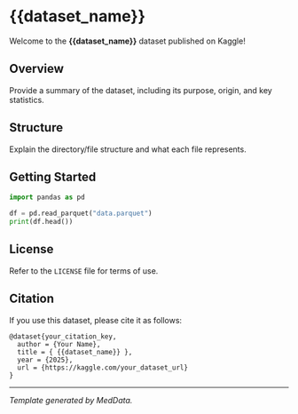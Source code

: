 # {{dataset_name}}

Welcome to the **{{dataset_name}}** dataset published on Kaggle!

## Overview
Provide a summary of the dataset, including its purpose, origin, and key statistics.

## Structure
Explain the directory/file structure and what each file represents.

## Getting Started
```python
import pandas as pd

df = pd.read_parquet("data.parquet")
print(df.head())
```

## License
Refer to the `LICENSE` file for terms of use.

## Citation
If you use this dataset, please cite it as follows:

```
@dataset{your_citation_key,
  author = {Your Name},
  title = { {{dataset_name}} },
  year = {2025},
  url = {https://kaggle.com/your_dataset_url}
}
```

---
*Template generated by MedData.*
